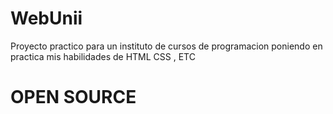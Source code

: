 # WebUnii
Proyecto practico para un instituto de cursos de programacion poniendo en practica mis habilidades de HTML CSS , ETC
# OPEN SOURCE
